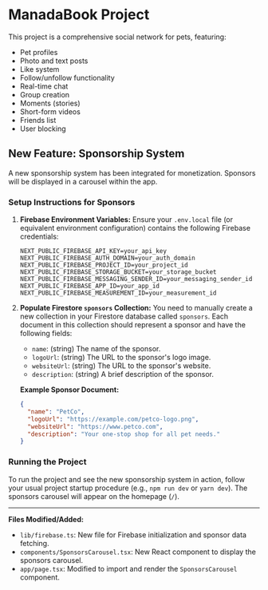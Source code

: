 # ManadaBook Project

This project is a comprehensive social network for pets, featuring:
- Pet profiles
- Photo and text posts
- Like system
- Follow/unfollow functionality
- Real-time chat
- Group creation
- Moments (stories)
- Short-form videos
- Friends list
- User blocking

## New Feature: Sponsorship System

A new sponsorship system has been integrated for monetization. Sponsors will be displayed in a carousel within the app.

### Setup Instructions for Sponsors

1.  **Firebase Environment Variables:**
    Ensure your `.env.local` file (or equivalent environment configuration) contains the following Firebase credentials:

    ```
    NEXT_PUBLIC_FIREBASE_API_KEY=your_api_key
    NEXT_PUBLIC_FIREBASE_AUTH_DOMAIN=your_auth_domain
    NEXT_PUBLIC_FIREBASE_PROJECT_ID=your_project_id
    NEXT_PUBLIC_FIREBASE_STORAGE_BUCKET=your_storage_bucket
    NEXT_PUBLIC_FIREBASE_MESSAGING_SENDER_ID=your_messaging_sender_id
    NEXT_PUBLIC_FIREBASE_APP_ID=your_app_id
    NEXT_PUBLIC_FIREBASE_MEASUREMENT_ID=your_measurement_id
    ```

2.  **Populate Firestore `sponsors` Collection:**
    You need to manually create a new collection in your Firestore database called `sponsors`. Each document in this collection should represent a sponsor and have the following fields:

    *   `name`: (string) The name of the sponsor.
    *   `logoUrl`: (string) The URL to the sponsor's logo image.
    *   `websiteUrl`: (string) The URL to the sponsor's website.
    *   `description`: (string) A brief description of the sponsor.

    **Example Sponsor Document:**

    ```json
    {
      "name": "PetCo",
      "logoUrl": "https://example.com/petco-logo.png",
      "websiteUrl": "https://www.petco.com",
      "description": "Your one-stop shop for all pet needs."
    }
    ```

### Running the Project

To run the project and see the new sponsorship system in action, follow your usual project startup procedure (e.g., `npm run dev` or `yarn dev`). The sponsors carousel will appear on the homepage (`/`).

---

**Files Modified/Added:**

*   `lib/firebase.ts`: New file for Firebase initialization and sponsor data fetching.
*   `components/SponsorsCarousel.tsx`: New React component to display the sponsors carousel.
*   `app/page.tsx`: Modified to import and render the `SponsorsCarousel` component.
